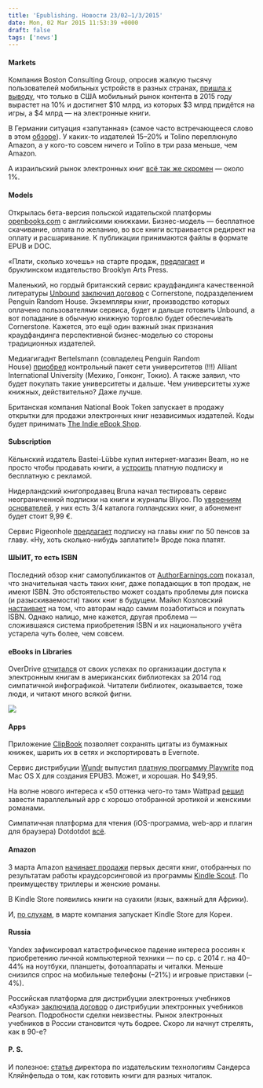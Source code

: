 ```yaml
---
title: 'Epublishing. Новости 23/02–1/3/2015'
date: Mon, 02 Mar 2015 11:53:39 +0000
draft: false
tags: ['news']
---
```


#### Markets

Компания Boston Consulting Group, опросив жалкую тысячу пользователей мобильных устройств в разных странах, [пришла к выводу](http://www.mediapost.com/publications/article/244287/mobile-digital-sales-games-3-billion-ebooks-4.html), что только в США мобильный рынок контента в 2015 году вырастет на 10% и достигнет $10 млрд, из которых $3 млрд придётся на игры, а $4 млрд — на электронные книги.

В Германии ситуация «запутанная» (самое часто встречающееся слово в этом [обзоре](http://publishingperspectives.com/2015/02/in-germany-ebooks-less-than-10-of-market-tolino-grows/)). У каких-то издателей 15–20% и Tolino переплюнуло Amazon, а у кого-то совсем ничего и Tolino в три раза меньше, чем Amazon.

А израильский рынок электронных книг [всё так же скромен](http://www.internationalpublishers.org/market-insights/country-reports/283-israel-s-book-market-in-2015) — около 1%.

#### Models

Открылась бета-версия польской издательской платформы [openbooks.com](http://openbooks.com) с английскими книжками. Бизнес-модель — бесплатное скачивание, оплата по желанию, во все книги встраивается редирект на оплату и расшаривание. К публикации принимаются файлы в формате EPUB и DOC.

«Плати, сколько хочешь» на старте продаж, [предлагает](http://goodereader.com/blog/indie-author-news/new-book-promotion-has-readers-paying-what-they-want) и бруклинском издательство Brooklyn Arts Press.

Маленький, но гордый британский сервис краудфандинга качественной литературы [Unbound](http://unbound.co.uk/) [заключил договор](http://www.booktrade.info/index.php/showarticle/57649/) с Cornerstone, подразделением Penguin Random House. Экземпляры книг, производство которых оплачено пользователями сервиса, будет и дальше готовить Unbound, а вот попадание в обычную книжную торговлю будет обеспечивать Cornerstone. Кажется, это ещё один важный знак признания краудфандинга перспективной бизнес-моделью со стороны традиционных издателей.

Медиагигаднт Bertelsmann (совладелец Penguin Random House) [приобрел](http://goo.gl/uyZBzY) контрольный пакет сети университетов (!!!) Alliant International University (Мехико, Гонконг, Токио). А также заявил, что будет покупать такие университеты и дальше. Чем университеты хуже книжных, действительно? Даже лучше.

Британская компания National Book Token запускает в продажу открытки для продажи электронных книг независимых издателей. Коды будет принимать [The Indie eBook Shop](http://www.indieebook.co.uk/Storefront/).

#### Subscription

Кёльнский издатель Bastei-Lübbe купил интернет-магазин Beam, но не просто чтобы продавать книги, а [устроить](http://www.handelsblatt.com/unternehmen/it-medien/bastei-luebbe-baut-netflix-fuer-buecher-all-you-can-read/11416814.html) платную подписку и бесплатную с рекламой.

Нидерландский книгопродавец Bruna начал тестировать сервис неограниченной подписки на книги и журналы Bliyoo. По [уверениям основателей](http://goodereader.com/blog/e-book-news/bruna-bookstore-claims-e-readers-are-dead), у них есть 3/4 каталога голландских книг, а абонемент будет стоит 9,99 €.

Сервис Pigeonhole [предлагает](http://publishingperspectives.com/2015/02/pigeonhole-com-offers-subscriptions-for-serialized-ebooks/) подписку на главы книг по 50 пенсов за главу. «Ну, хоть сколько-нибудь заплатите!» Вроде пока платят.

#### ШЫИТ, то есть ISBN

Последний обзор книг самопубликантов от [AuthorEarnings.com](http://AuthorEarnings.com) показал, что значительная часть таких книг, даже попадающих в топ продаж, не имеют ISBN. Это обстоятельство может создать проблемы для поиска (и разыскиваемости) таких книг в будущем. Майкл Козловский [настаивает](http://goodereader.com/blog/e-book-news/indie-authors-are-to-blame-for-lack-of-meaningful-e-book-data) на том, что авторам надо самим позаботиться и покупать ISBN. Однако налицо, мне кажется, другая проблема — сложившаяся система приобретения ISBN и их национального учёта устарела чуть более, чем совсем.

#### eBooks in Libraries

OverDrive [отчитался](http://ebookfriendly.com/digital-reading-2014-infographic/digital-reading-2014-infographic-2/) от своих успехах по организации доступа к электронным книгам в американских библиотеках за 2014 год симпатичной инфографикой. Читатели библиотек, оказывается, тоже люди, и читают много всякой фигни.

![](/img/wpid-Digital-reading-2014-infographic-intro-540x389-2015-03-2-14-53.jpg)

#### Apps

Приложение [ClipBook](https://itunes.apple.com/ru/app/clipbook-bookmarker-sentence/id593243819?mt=8) позволяет сохранять цитаты из бумажных книжек, шарить их в сетях и экспортировать в Evernote.

Сервис дистрибуции [Wundr](http://www.wundrbooks.com/) выпустил [платную программу Playwrite](https://itunes.apple.com/ru/app/playwrite/id650042821?l=en&mt=12) под Mac OS X для создания EPUB3. Может, и хорошая. Но $49,95.

На волне нового интереса к «50 оттенка чего-то там» Wattpad [решил](http://goodereader.com/blog/e-book-news/wattpad-releases-new-erotica-and-romance-app) завести параллельный app с хорошо отобранной эротикой и женскими романами.

Симпатичная платформа для чтения (iOS-программа, web-app и плагин для браузера) Dotdotdot [всё](http://r.ca.d.mailin.fr/usuhp72r3f.html).

#### Amazon

3 марта Amazon [начинает продажи](http://www.digitalbookworld.com/2015/amazon-to-publish-first-batch-of-kindle-scout-titles/) первых десяти книг, отобранных по результатам работы краудсорсинговой из программы [Kindle Scout](https://kindlescout.amazon.com/). По преимуществу триллеры и женские романы.

В Kindle Store появились книги на суахили (язык, важный для Африки).

И, [по слухам](http://the-digital-reader.com/2015/02/27/amazon-watch-launching-soon-in-south-korea-swahili-now-supported-in-kindle-store/), в марте компания запускает Kindle Store для Кореи. 

#### Russia

Yandex зафиксировал катастрофическое падение интереса россиян к приобретению личной компьютерной техники — по ср. с 2014 г. на 40–44% на ноутбуки, планшеты, фотоаппараты и читалки. Меньше снизился спрос на мобильные телефоны (–21%) и игровые приставки (–4%).

Российская платформа для дистрибуции электронных учебников «Азбука» [заключила договор](http://e-azbuka.ru/news/pearson-azbuka/) о дистрибуции электронных учебников Pearson. Подробности сделки неизвестны. Рынок электронных учебников в России становится чуть бодрее. Скоро ли начнут стрелять, как в 90-е?

#### P. S.

И полезное: [статья](https://medium.com/@sandersk/responsive-ebook-design-a-primer-8bba01328219) директора по издательским технологиям Сандерса Кляйнфельда о том, как готовить книги для разных читалок.